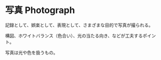 # 写真 Photograph

記録として、娯楽として、表現として、さまざまな目的で写真が撮られる。

構図、ホワイトバランス（色合い）、光の当たる向き、などが工夫するポイント。

写真は光や色を扱うもの。
